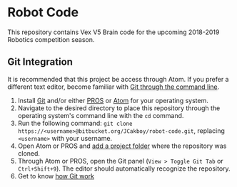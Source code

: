 # Robot Code

This repository contains Vex V5 Brain code for the upcoming 2018-2019 Robotics competition season.

## Git Integration

It is recommended that this project be access through Atom. If you prefer a different text editor, become familiar with [Git through the command line](https://git-scm.com/book/en/v2/Git-Basics-Getting-a-Git-Repository).

1. Install [Git](https://git-scm.com/downloads) and/or either [PROS](http://pros.cs.purdue.edu) or [Atom](https://atom.io/) for your operating system.
2. Navigate to the desired directory to place this repository through the operating system's command line with the `cd` command.
3. Run the following command: `git clone https://<username>@bitbucket.org/JCakboy/robot-code.git`, replacing `<username>` with your username.
4. Open Atom or PROS and [add a project folder](https://atom.io/packages/project-folder) where the repository was cloned.
5. Through Atom or PROS, open the Git panel (`View > Toggle Git Tab` or `Ctrl+Shift+9`). The editor should automatically recognize the repository.
6. Get to know [how Git work](https://git-scm.com/book/en/v2/Getting-Started-About-Version-Control)
